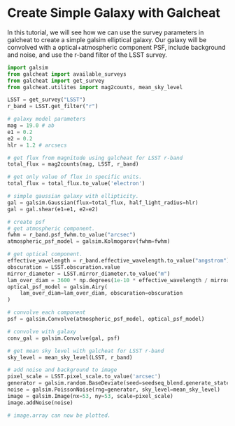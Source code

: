 # Create Simple Galaxy with Galcheat

In this tutorial, we will see how we can use the survey parameters in galcheat
to create a simple galsim elliptical galaxy. Our galaxy will be convolved with
a optical+atmospheric component PSF, include background and noise, and use
the r-band filter of the LSST survey.

```python
import galsim
from galcheat import available_surveys
from galcheat import get_survey
from galcheat.utilites import mag2counts, mean_sky_level

LSST = get_survey("LSST")
r_band = LSST.get_filter("r")

# galaxy model parameters
mag = 19.0 # ab
e1 = 0.2
e2 = 0.2
hlr = 1.2 # arcsecs

# get flux from magnitude using galcheat for LSST r-band
total_flux = mag2counts(mag, LSST, r_band)

# get only value of flux in specific units.
total_flux = total_flux.to_value('electron')

# simple gaussian galaxy with ellipticity.
gal = galsim.Gaussian(flux=total_flux, half_light_radius=hlr)
gal = gal.shear(e1=e1, e2=e2)

# create psf
# get atmospheric component.
fwhm = r_band.psf_fwhm.to_value("arcsec")
atmospheric_psf_model = galsim.Kolmogorov(fwhm=fwhm)

# get optical component.
effective_wavelength = r_band.effective_wavelength.to_value("angstrom")
obscuration = LSST.obscuration.value
mirror_diameter = LSST.mirror_diameter.to_value("m")
lam_over_diam = 3600 * np.degrees(1e-10 * effective_wavelength / mirror_diameter)
optical_psf_model = galsim.Airy(
    lam_over_diam=lam_over_diam, obscuration=obscuration
)

# convolve each component
psf = galsim.Convolve(atmospheric_psf_model, optical_psf_model)

# convolve with galaxy
conv_gal = galsim.Convolve(gal, psf)

# get mean sky level with galcheat for LSST r-band
sky_level = mean_sky_level(LSST, r_band)

# add noise and background to image
pixel_scale = LSST.pixel_scale.to_value('arcsec')
generator = galsim.random.BaseDeviate(seed=seedseq_blend.generate_state(1))
noise = galsim.PoissonNoise(rng=generator, sky_level=mean_sky_level)
image = galsim.Image(nx=53, ny=53, scale=pixel_scale)
image.addNoise(noise)

# image.array can now be plotted.
```

